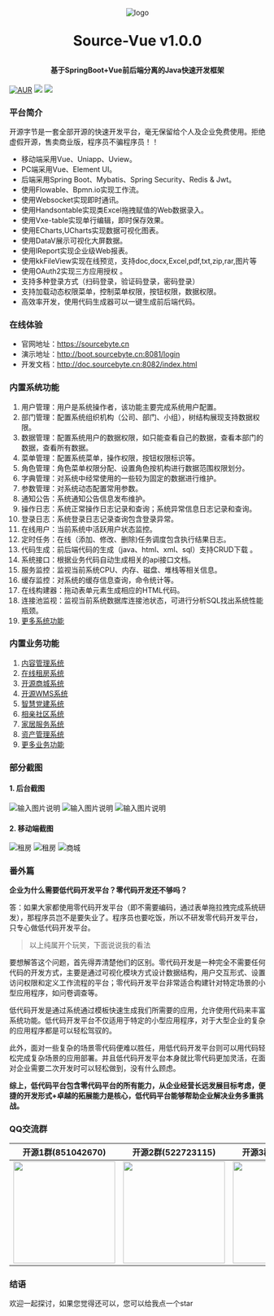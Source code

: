 <p align="center">
	<img alt="logo" src="https://sourcebyte.cn/assets/logo_c_64.5eb3acc5.png">
</p>
<h1 align="center" style="margin: 30px 0 30px; font-weight: bold;">Source-Vue v1.0.0</h1>
<h4 align="center">基于SpringBoot+Vue前后端分离的Java快速开发框架</h4>

[![AUR](https://img.shields.io/badge/license-Apache%20License%202.0-blue.svg)](https://gitee.com/open-source-byte/source-vue/LICENSE)
[![](https://img.shields.io/badge/Author-开源字节-orange.svg)](http://sourcebyte.com)
[![](https://img.shields.io/badge/Blog-官方网站-blue.svg)](https://sourcebyte.cn)

### 平台简介
开源字节是一套全部开源的快速开发平台，毫无保留给个人及企业免费使用。拒绝虚假开源，售卖商业版，程序员不骗程序员！！

* 移动端采用Vue、Uniapp、Uview。
* PC端采用Vue、Element UI。
* 后端采用Spring Boot、Mybatis、Spring Security、Redis & Jwt。
* 使用Flowable、Bpmn.io实现工作流。
* 使用Websocket实现即时通讯。
* 使用Handsontable实现类Excel拖拽赋值的Web数据录入。
* 使用Vxe-table实现单行编辑，即时保存效果。
* 使用ECharts,UCharts实现数据可视化图表。
* 使用DataV展示可视化大屏数据。
* 使用IReport实现企业级Web报表。
* 使用kkFileView实现在线预览，支持doc,docx,Excel,pdf,txt,zip,rar,图片等
* 使用OAuth2实现三方应用授权 。
* 支持多种登录方式（扫码登录，验证码登录，密码登录）
* 支持加载动态权限菜单，控制菜单权限，按钮权限，数据权限。
* 高效率开发，使用代码生成器可以一键生成前后端代码。

### 在线体验

* 官网地址：https://sourcebyte.cn
* 演示地址：http://boot.sourcebyte.cn:8081/login
* 开发文档：http://doc.sourcebyte.cn:8082/index.html

### 内置系统功能

1.  用户管理：用户是系统操作者，该功能主要完成系统用户配置。
2.  部门管理：配置系统组织机构（公司、部门、小组），树结构展现支持数据权限。
3.  数据管理：配置系统用户的数据权限，如只能查看自己的数据，查看本部门的数据，查看所有数据。
4.  菜单管理：配置系统菜单，操作权限，按钮权限标识等。
5.  角色管理：角色菜单权限分配、设置角色按机构进行数据范围权限划分。
6.  字典管理：对系统中经常使用的一些较为固定的数据进行维护。
7.  参数管理：对系统动态配置常用参数。
8.  通知公告：系统通知公告信息发布维护。
9.  操作日志：系统正常操作日志记录和查询；系统异常信息日志记录和查询。
10. 登录日志：系统登录日志记录查询包含登录异常。
11. 在线用户：当前系统中活跃用户状态监控。
12. 定时任务：在线（添加、修改、删除)任务调度包含执行结果日志。
13. 代码生成：前后端代码的生成（java、html、xml、sql）支持CRUD下载 。
14. 系统接口：根据业务代码自动生成相关的api接口文档。
15. 服务监控：监视当前系统CPU、内存、磁盘、堆栈等相关信息。
16. 缓存监控：对系统的缓存信息查询，命令统计等。
17. 在线构建器：拖动表单元素生成相应的HTML代码。
18. 连接池监视：监视当前系统数据库连接池状态，可进行分析SQL找出系统性能瓶颈。
19. [更多系统功能](http://47.243.114.191:8081)

### 内置业务功能 

1.  [内容管理系统](https://sourcebyte.cn)
2.  [在线租房系统](http://47.243.114.191:8080/house)
3.  [开源商城系统](https://sourcebyte.cn)
4.  [开源WMS系统](https://sourcebyte.cn)
5.  [智慧党建系统](http://8.141.150.22)
6.  [相亲社区系统](http://47.243.114.191:8080/love)
7.  [家居服务系统](http://47.243.114.191:8080/home)
8.  [资产管理系统](https://sourcebyte.cn)
8.  [更多业务功能](https://sourcebyte.cn)

### 部分截图
#### 1. 后台截图
![输入图片说明](https://gitee.com/open-source-byte/source-mall/raw/master/doc/5.png)
![输入图片说明](https://gitee.com/open-source-byte/house/raw/master/docs/image/manage1.png)
![输入图片说明](https://gitee.com/open-source-byte/source-mall/raw/master/doc/6.png)

#### 2. 移动端截图
![租房](https://sourcebyte.cn/profile/customer/git/house-main1.png)
![租房](https://sourcebyte.cn/profile/customer/git/house-main2.png)
![商城](https://gitee.com/open-source-byte/source-mall/raw/master/doc/0.jpg)

### 番外篇

 **企业为什么需要低代码开发平台？零代码开发还不够吗？** 

答：如果大家都使用零代码开发平台（即不需要编码，通过表单拖拉拽完成系统研发），那程序员岂不是要失业了。程序员也要吃饭，所以不研发零代码开发平台，只专心做低代码开发平台。

> 以上纯属开个玩笑，下面说说我的看法

要想解答这个问题，首先得弄清楚他们的区别。零代码开发是一种完全不需要任何代码的开发方式，主要是通过可视化模块方式设计数据结构，用户交互形式、设置访问权限和定义工作流程的平台；零代码开发平台非常适合构建针对特定场景的小型应用程序，如问卷调查等。

低代码开发是通过系统通过模板快速生成我们所需要的应用，允许使用代码来丰富系统功能。低代码开发平台不仅适用于特定的小型应用程序，对于大型企业的复杂的应用程序都是可以轻松驾驭的。

此外，面对一些复杂的场景零代码便难以胜任，用低代码开发平台则可以用代码轻松完成复杂场景的应用部署。并且低代码开发平台本身就比零代码更加灵活，在面对企业需要二次开发时可以轻松做到，没有什么顾虑。

 **综上，低代码平台包含零代码平台的所有能力，从企业经营长远发展目标考虑，便捷的开发形式+卓越的拓展能力是核心，低代码平台能够帮助企业解决业务多重挑战。** 

### QQ交流群
| 开源1群(851042670) | 开源2群(522723115) | 开源3群(862649072) |
| :------: | :------: | :------: |
| <img src="https://gitee.com/open-source-byte/source-vue/raw/master/doc/qq01.png" width="200px">| <img src="https://gitee.com/open-source-byte/source-vue/raw/master/doc/qq01.png" width="200px">| <img src="https://gitee.com/open-source-byte/source-vue/raw/master/doc/qqvip01.png" width="200px">| 

### 结语

欢迎一起探讨，如果您觉得还可以，您可以给我点一个star